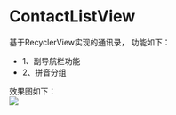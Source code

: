 # ContactListView
基于RecyclerView实现的通讯录，
功能如下：
  * 1、副导航栏功能
  * 2、拼音分组
 
效果图如下：<br>
<img src="https://github.com/liberty2015/ContactListView/blob/master/jdfw.gif">
